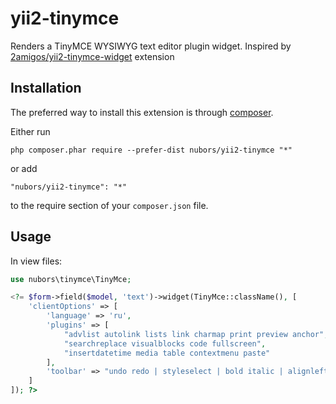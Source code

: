 yii2-tinymce
============

Renders a TinyMCE WYSIWYG text editor plugin widget. Inspired by [2amigos/yii2-tinymce-widget](https://github.com/2amigos/yii2-tinymce-widget) extension

Installation
------------
The preferred way to install this extension is through [composer](http://getcomposer.org/download/).

Either run

```
php composer.phar require --prefer-dist nubors/yii2-tinymce "*"
```

or add

```
"nubors/yii2-tinymce": "*"
```

to the require section of your `composer.json` file.

Usage
------------
In view files:

```php
use nubors\tinymce\TinyMce;

<?= $form->field($model, 'text')->widget(TinyMce::className(), [
    'clientOptions' => [
        'language' => 'ru',
        'plugins' => [
            "advlist autolink lists link charmap print preview anchor",
            "searchreplace visualblocks code fullscreen",
            "insertdatetime media table contextmenu paste"
        ],
        'toolbar' => "undo redo | styleselect | bold italic | alignleft aligncenter alignright alignjustify | bullist numlist outdent indent | link image"
    ]
]); ?>
```

